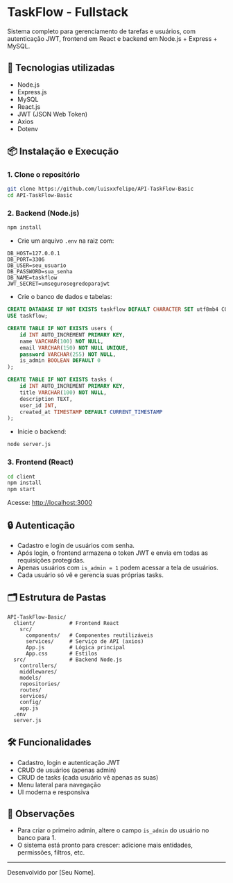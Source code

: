# TaskFlow - Fullstack

Sistema completo para gerenciamento de tarefas e usuários, com autenticação JWT, frontend em React e backend em Node.js + Express + MySQL.

## 🚀 Tecnologias utilizadas

- Node.js
- Express.js
- MySQL
- React.js
- JWT (JSON Web Token)
- Axios
- Dotenv

## 📦 Instalação e Execução

### 1. Clone o repositório
```bash
git clone https://github.com/luisxxfelipe/API-TaskFlow-Basic
cd API-TaskFlow-Basic
```

### 2. Backend (Node.js)
```bash
npm install
```

- Crie um arquivo `.env` na raiz com:
```
DB_HOST=127.0.0.1
DB_PORT=3306
DB_USER=seu_usuario
DB_PASSWORD=sua_senha
DB_NAME=taskflow
JWT_SECRET=umsegurosegredoparajwt
```

- Crie o banco de dados e tabelas:
```sql
CREATE DATABASE IF NOT EXISTS taskflow DEFAULT CHARACTER SET utf8mb4 COLLATE utf8mb4_unicode_ci;
USE taskflow;

CREATE TABLE IF NOT EXISTS users (
    id INT AUTO_INCREMENT PRIMARY KEY,
    name VARCHAR(100) NOT NULL,
    email VARCHAR(150) NOT NULL UNIQUE,
    password VARCHAR(255) NOT NULL,
    is_admin BOOLEAN DEFAULT 0
);

CREATE TABLE IF NOT EXISTS tasks (
    id INT AUTO_INCREMENT PRIMARY KEY,
    title VARCHAR(100) NOT NULL,
    description TEXT,
    user_id INT,
    created_at TIMESTAMP DEFAULT CURRENT_TIMESTAMP
);
```

- Inicie o backend:
```bash
node server.js
```

### 3. Frontend (React)
```bash
cd client
npm install
npm start
```

Acesse: [http://localhost:3000](http://localhost:3000)

## 🔒 Autenticação
- Cadastro e login de usuários com senha.
- Após login, o frontend armazena o token JWT e envia em todas as requisições protegidas.
- Apenas usuários com `is_admin = 1` podem acessar a tela de usuários.
- Cada usuário só vê e gerencia suas próprias tasks.

## 🗂️ Estrutura de Pastas

```
API-TaskFlow-Basic/
  client/           # Frontend React
    src/
      components/   # Componentes reutilizáveis
      services/     # Serviço de API (axios)
      App.js        # Lógica principal
      App.css       # Estilos
  src/              # Backend Node.js
    controllers/
    middlewares/
    models/
    repositories/
    routes/
    services/
    config/
    app.js
  .env
  server.js
```

## 🛠️ Funcionalidades
- Cadastro, login e autenticação JWT
- CRUD de usuários (apenas admin)
- CRUD de tasks (cada usuário vê apenas as suas)
- Menu lateral para navegação
- UI moderna e responsiva

## 📄 Observações
- Para criar o primeiro admin, altere o campo `is_admin` do usuário no banco para 1.
- O sistema está pronto para crescer: adicione mais entidades, permissões, filtros, etc.

---

Desenvolvido por [Seu Nome].
